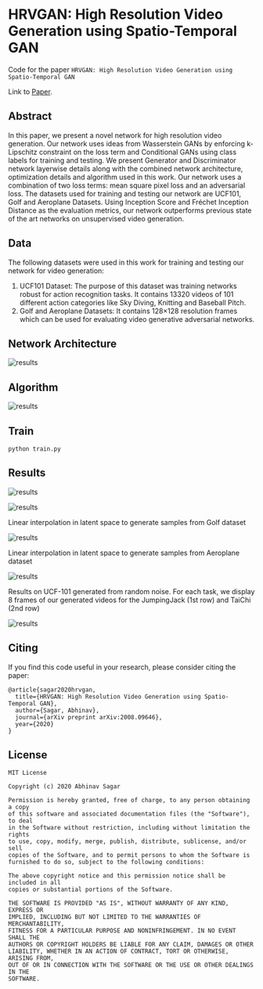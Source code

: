 # HRVGAN: High Resolution Video Generation using Spatio-Temporal GAN
Code for the paper `HRVGAN: High Resolution Video Generation using Spatio-Temporal GAN`

Link to [Paper](https://abhinavsagar.github.io/files/hrvgan.pdf).

## Abstract

In this paper, we present a novel network for high resolution video generation. Our
network uses ideas from Wasserstein GANs by enforcing k-Lipschitz constraint
on the loss term and Conditional GANs using class labels for training and testing.
We present Generator and Discriminator network layerwise details along with the
combined network architecture, optimization details and algorithm used in this
work. Our network uses a combination of two loss terms: mean square pixel loss
and an adversarial loss. The datasets used for training and testing our network
are UCF101, Golf and Aeroplane Datasets. Using Inception Score and Fréchet
Inception Distance as the evaluation metrics, our network outperforms previous
state of the art networks on unsupervised video generation.

## Data

The following datasets were used in this work for training and testing our network for video generation:

1. UCF101 Dataset: The purpose of this dataset was training networks robust for action recognition
tasks. It contains 13320 videos of 101 different action categories like Sky Diving, Knitting and
Baseball Pitch.
2. Golf and Aeroplane Datasets: It contains 128×128 resolution frames which can be used for
evaluating video generative adversarial networks.

## Network Architecture

![results](images/v4.png)

## Algorithm

![results](images/v5.png)

## Train

`python train.py`

## Results

![results](images/v6.png)

![results](images/v7.png)

Linear interpolation in latent space to generate samples from Golf dataset

![results](images/v1.png)

Linear interpolation in latent space to generate samples from Aeroplane dataset

![results](images/v2.png)

Results on UCF-101 generated from random noise. For each task, we display 8 frames of
our generated videos for the JumpingJack (1st row) and TaiChi (2nd row)

![results](images/v3.png)

## Citing

If you find this code useful in your research, please consider citing the paper:

```
@article{sagar2020hrvgan,
  title={HRVGAN: High Resolution Video Generation using Spatio-Temporal GAN},
  author={Sagar, Abhinav},
  journal={arXiv preprint arXiv:2008.09646},
  year={2020}
}
```

## License

```
MIT License

Copyright (c) 2020 Abhinav Sagar

Permission is hereby granted, free of charge, to any person obtaining a copy
of this software and associated documentation files (the "Software"), to deal
in the Software without restriction, including without limitation the rights
to use, copy, modify, merge, publish, distribute, sublicense, and/or sell
copies of the Software, and to permit persons to whom the Software is
furnished to do so, subject to the following conditions:

The above copyright notice and this permission notice shall be included in all
copies or substantial portions of the Software.

THE SOFTWARE IS PROVIDED "AS IS", WITHOUT WARRANTY OF ANY KIND, EXPRESS OR
IMPLIED, INCLUDING BUT NOT LIMITED TO THE WARRANTIES OF MERCHANTABILITY,
FITNESS FOR A PARTICULAR PURPOSE AND NONINFRINGEMENT. IN NO EVENT SHALL THE
AUTHORS OR COPYRIGHT HOLDERS BE LIABLE FOR ANY CLAIM, DAMAGES OR OTHER
LIABILITY, WHETHER IN AN ACTION OF CONTRACT, TORT OR OTHERWISE, ARISING FROM,
OUT OF OR IN CONNECTION WITH THE SOFTWARE OR THE USE OR OTHER DEALINGS IN THE
SOFTWARE.
```


